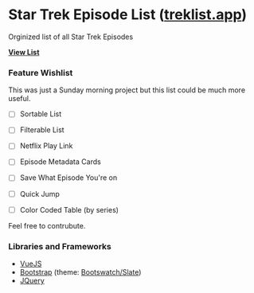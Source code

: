 # Star Trek Episode List ([treklist.app](https://treklist.app/))

Orginized list of all Star Trek Episodes

**[View List](https://startrek.bradkriss.com)**

### Feature Wishlist

This was just a Sunday morning project but this list could be much more useful.

- [ ] Sortable List
- [ ] Filterable List
- [ ] Netflix Play Link
- [ ] Episode Metadata Cards
- [ ] Save What Episode You're on
- [ ] Quick Jump
- [ ] Color Coded Table (by series)


Feel free to contrubute.

### Libraries and Frameworks
- [VueJS](https://vuejs.org/)
- [Bootstrap](http://getbootstrap.com/) (theme: [Bootswatch/Slate](https://bootswatch.com/slate/))
- [JQuery](https://jquery.com/)
